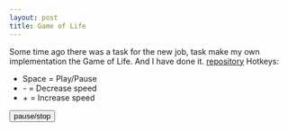 ```yaml
---
layout: post
title: Game of Life
---
```


Some time ago there was a task for the new job, task make my own implementation the Game of Life. And I have done it. <a href="https://github.com/freekode/game-of-life/">repository</a>
Hotkeys:
<ul>
<li>Space = Play/Pause</li>
<li> - = Decrease speed</li>
<li> + = Increase speed</li>
</ul>

<button onclick="pauseStop()">pause/stop</button>
<canvas id="game-canvas" width="960" height="960"></canvas>
<script src="https://rawgit.com/freekode/game-of-life/master/main.js"></script>
